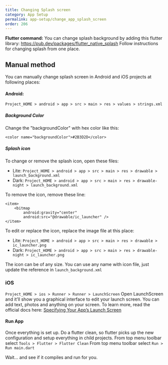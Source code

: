 ```yaml
---
title: Changing Splash screen
category: App Setup
permalink: app-setup/change_app_splash_screen
order: 206
---
```


**Flutter command:** You can change splash background by adding this flutter library: 
https://pub.dev/packages/flutter_native_splash
Follow instructions for changing splash from one place.

## Manual method
You can manually change splash screen in Android and iOS projects at following places:

#### Android:

`Project_HOME > android > app > src > main > res > values > strings.xml`

##### Background Color
Change the "backgroundColor" with hex color like this:
```
<color name="backgroundColor">#2B3D2D</color>
```
##### Splash icon
To change or remove the splash icon, open these files:

- Lite: `Project_HOME > android > app > src > main > res > drawable > launch_background.xml`
- Dark: `Project_HOME > android > app > src > main > res > drawable-night > launch_background.xml`

To remove the icon, remove these line:
```
<item>
    <bitmap
        android:gravity="center"
        android:src="@drawable/ic_launcher" />
</item>
```
To edit or replace the icon, replace the image file at this place:

- Lite: `Project_HOME > android > app > src > main > res > drawable > ic_launcher.png`
- Dark: `Project_HOME > android > app > src > main > res > drawable-night > ic_launcher.png`

The icon can be of any size. You can use any name with icon file, just update the reference in `launch_background.xml`


### iOS
`Project_HOME > ios > Runner > Runner > LaunchScreen`
Open LaunchScreen and it’ll show you a graphical interface to edit your launch screen. You can add text, photos and anything on your screen. To learn more, read the official docs here: [Specifying Your App’s Launch Screen](https://developer.apple.com/documentation/xcode/specifying-your-apps-launch-screen/)

#### Run App
Once everything is set up. Do a flutter clean, so flutter picks up the new configuration and setup everything in child projects.
From top menu toolbar select `Tools > Flutter > Flutter Clean`
From top menu toolbar select `Run > Run main.dart`

Wait… and see if it compiles and run for you.
